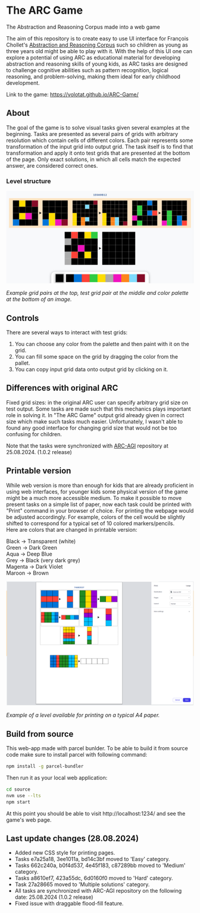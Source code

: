 # The ARC Game
The Abstraction and Reasoning Corpus made into a web game

The aim of this repository is to create easy to use UI interface for François Chollet's [Abstraction and Reasoning Corpus](https://github.com/fchollet/ARC-AGI) such so children as young as three years old might be able to play with it. With the help of this UI one can explore a potential of using ARC as educational material for developing abstraction and reasoning skills of young kids, as ARC tasks are designed to challenge cognitive abilities such as pattern recognition, logical reasoning, and problem-solving, making them ideal for early childhood development.<!--There are also a printable version of the game available at [ARC_for_kids.pdf](ARC_for_kids.pdf). Compiled as a book there are only a subset of the tasks selected that are the most suitable for educational/playing purposes.-->

Link to the game: https://volotat.github.io/ARC-Game/  
<!--Link to the book: [ARC_for_kids.pdf](ARC_for_kids.pdf) --> 

## About

The goal of the game is to solve visual tasks given several examples at the beginning. Tasks are presented as several pairs of grids with arbitrary resolution which contain cells of different colors. Each pair represents some transformation of the input grid into output grid. The task itself is to find that transformation and apply it onto test grids that are presented at the bottom of the page. Only exact solutions, in which all cells match the expected answer, are considered correct ones.
 
### Level structure

![level example](/images/level_example.jpg) 

*Example grid pairs at the top, test grid pair at the middle and color palette at the bottom of an image.*

## Controls

There are several ways to interact with test grids:

<!--1. You can change color of any cell by clicking on it.-->
1. You can choose any color from the palette and then paint with it on the grid.
2. You can fill some space on the grid by dragging the color from the pallet.
3. You can copy input grid data onto output grid by clicking on it.

## Differences with original ARC

Fixed grid sizes: in the original ARC user can specify arbitrary grid size on test output. Some tasks are made such that this mechanics plays important role in solving it. In "The ARC Game" output grid already given in correct size which make such tasks much easier. Unfortunately, I wasn't able to found any good interface for changing grid size that would not be too confusing for children.

Note that the tasks were synchronized with [ARC-AGI](https://github.com/fchollet/ARC-AGI) repository at 25.08.2024. (1.0.2 release)

## Printable version

While web version is more than enough for kids that are already proficient in using web interfaces, for younger kids some physical version of the game might be a much more accessible medium. To make it possible to move present tasks on a simple list of paper, now each task could be printed with "Print" command in your browser of choice. For printing the webpage would be adjusted accordingly. For example, colors of the cell would be slightly shifted to correspond for a typical set of 10 colored markers/pencils.  
Here are colors that are changed in printable version:  
  
Black -> Transparent (white)  
Green -> Dark Green  
Aqua -> Deep Blue  
Grey -> Black (very dark grey)  
Magenta -> Dark Violet  
Maroon -> Brown  

<!--There is [ARC_for_kids.pdf](ARC_for_kids.pdf) available as a book that contain only a selected subset of the most suitable tasks (no tedious tasks, tasks with huge grid, ambiguous tasks and so on.) and some instructions, so it could be used on its own as a complete educational material.-->

![print version example](/images/print_example.png) 

*Example of a level available for printing on a typical A4 paper.*

## Build from source 

This web-app made with parcel bunlder. To be able to build it from source code make sure to install parcel with following command:

```bash
npm install -g parcel-bundler
```

Then run it as your local web application:

```bash
cd source
nvm use --lts
npm start
```

At this point you should be able to visit http://localhost:1234/ and see the game's web page.


## Last update changes (28.08.2024)
* Added new CSS style for printing pages.
* Tasks e7a25a18, 3ee1011a, bd14c3bf moved to 'Easy' category.
* Tasks 662c240a, b0f4d537, 4e45f183, c87289bb moved to 'Medium' category. 
* Tasks a8610ef7, 423a55dc, 6d0160f0 moved to 'Hard' category.
* Task 27a28665 moved to 'Multiple solutions' category.
* All tasks are synchronized with ARC-AGI repository on the following date: 25.08.2024 (1.0.2 release)
* Fixed issue with draggable flood-fill feature.
<!--* - Added compilation of the most suitable tasks for solving by hands as ARC_for_kids.pdf ebook.-->
